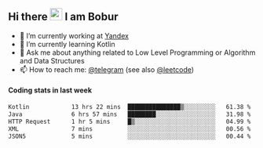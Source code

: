 ## Hi there <img src="https://media.giphy.com/media/hvRJCLFzcasrR4ia7z/giphy.gif" width="25px" height="25px"> I am Bobur

- 💼 I’m currently working at [Yandex](https://yandex.ru/)
- 🌱 I’m currently learning Kotlin
- 💬 Ask me about anything related to Low Level Programming or Algorithm and Data Structures
- 📫 How to reach me: [@telegram](https://t.me/octoant) (see also [@leetcode](https://leetcode.com/octoant/))    

#### Coding stats in last week

<!--START_SECTION:waka-->

```txt
Kotlin            13 hrs 22 mins  ███████████████▒░░░░░░░░░   61.38 %
Java              6 hrs 57 mins   ████████░░░░░░░░░░░░░░░░░   31.98 %
HTTP Request      1 hr 5 mins     █▒░░░░░░░░░░░░░░░░░░░░░░░   04.99 %
XML               7 mins          ░░░░░░░░░░░░░░░░░░░░░░░░░   00.56 %
JSON5             5 mins          ░░░░░░░░░░░░░░░░░░░░░░░░░   00.44 %
```

<!--END_SECTION:waka-->
